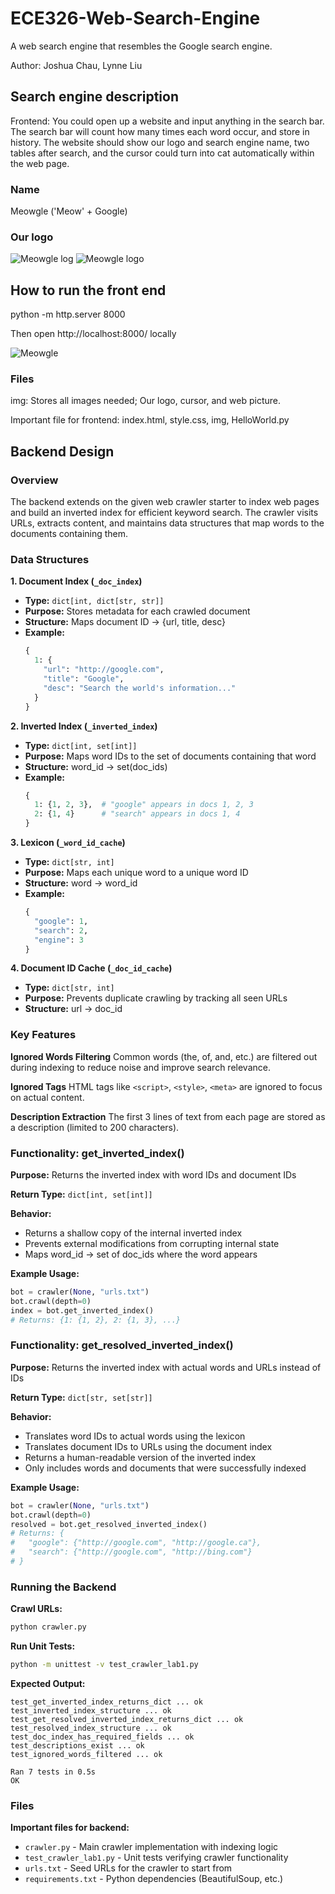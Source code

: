 # ECE326-Web-Search-Engine
A web search engine that resembles the Google search engine. 

Author: Joshua Chau, Lynne Liu

## Search engine description
Frontend: You could open up a website and input anything in the search bar. The search bar will count how many times each word occur, and store in history. 
The website should show our logo and search engine name, two tables after search, and the cursor could turn into cat automatically within the web page. 

### Name
Meowgle ('Meow' + Google)

### Our logo
![Meowgle log](img/logo-png.png)
![Meowgle logo](img/design.png)

## How to run the front end
python -m http.server 8000

Then open http://localhost:8000/ locally

![Meowgle](Asset/Webpg.png)

### Files
img: Stores all images needed; Our logo, cursor, and web picture.

Important file for frontend: index.html, style.css, img, HelloWorld.py


## Backend Design

### Overview
The backend extends on the given web crawler starter to index web pages and build an inverted index for efficient keyword search. The crawler visits URLs, extracts content, and maintains data structures that map words to the documents containing them.

### Data Structures

**1. Document Index (`_doc_index`)**
- **Type:** `dict[int, dict[str, str]]`
- **Purpose:** Stores metadata for each crawled document
- **Structure:** Maps document ID → {url, title, desc}
- **Example:**
  ```python
  {
    1: {
      "url": "http://google.com",
      "title": "Google",
      "desc": "Search the world's information..."
    }
  }
  ```

**2. Inverted Index (`_inverted_index`)**
- **Type:** `dict[int, set[int]]`
- **Purpose:** Maps word IDs to the set of documents containing that word
- **Structure:** word_id → set(doc_ids)
- **Example:**
  ```python
  {
    1: {1, 2, 3},  # "google" appears in docs 1, 2, 3
    2: {1, 4}      # "search" appears in docs 1, 4
  }
  ```

**3. Lexicon (`_word_id_cache`)**
- **Type:** `dict[str, int]`
- **Purpose:** Maps each unique word to a unique word ID
- **Structure:** word → word_id
- **Example:**
  ```python
  {
    "google": 1,
    "search": 2,
    "engine": 3
  }
  ```

**4. Document ID Cache (`_doc_id_cache`)**
- **Type:** `dict[str, int]`
- **Purpose:** Prevents duplicate crawling by tracking all seen URLs
- **Structure:** url → doc_id

### Key Features

**Ignored Words Filtering**
Common words (the, of, and, etc.) are filtered out during indexing to reduce noise and improve search relevance.

**Ignored Tags**
HTML tags like `<script>`, `<style>`, `<meta>` are ignored to focus on actual content.

**Description Extraction**
The first 3 lines of text from each page are stored as a description (limited to 200 characters).

### Functionality: get_inverted_index()

**Purpose:** Returns the inverted index with word IDs and document IDs

**Return Type:** `dict[int, set[int]]`

**Behavior:**
- Returns a shallow copy of the internal inverted index
- Prevents external modifications from corrupting internal state
- Maps word_id → set of doc_ids where the word appears

**Example Usage:**
```python
bot = crawler(None, "urls.txt")
bot.crawl(depth=0)
index = bot.get_inverted_index()
# Returns: {1: {1, 2}, 2: {1, 3}, ...}
```

### Functionality: get_resolved_inverted_index()

**Purpose:** Returns the inverted index with actual words and URLs instead of IDs

**Return Type:** `dict[str, set[str]]`

**Behavior:**
- Translates word IDs to actual words using the lexicon
- Translates document IDs to URLs using the document index
- Returns a human-readable version of the inverted index
- Only includes words and documents that were successfully indexed

**Example Usage:**
```python
bot = crawler(None, "urls.txt")
bot.crawl(depth=0)
resolved = bot.get_resolved_inverted_index()
# Returns: {
#   "google": {"http://google.com", "http://google.ca"},
#   "search": {"http://google.com", "http://bing.com"}
# }
```

### Running the Backend

**Crawl URLs:**
```bash
python crawler.py
```

**Run Unit Tests:**
```bash
python -m unittest -v test_crawler_lab1.py
```

**Expected Output:**
```
test_get_inverted_index_returns_dict ... ok
test_inverted_index_structure ... ok
test_get_resolved_inverted_index_returns_dict ... ok
test_resolved_index_structure ... ok
test_doc_index_has_required_fields ... ok
test_descriptions_exist ... ok
test_ignored_words_filtered ... ok

Ran 7 tests in 0.5s
OK
```

### Files

**Important files for backend:**
- `crawler.py` - Main crawler implementation with indexing logic
- `test_crawler_lab1.py` - Unit tests verifying crawler functionality
- `urls.txt` - Seed URLs for the crawler to start from
- `requirements.txt` - Python dependencies (BeautifulSoup, etc.)
